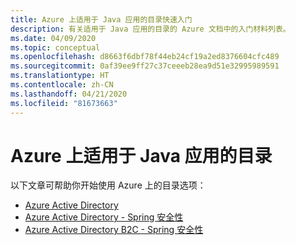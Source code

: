 ```yaml
---
title: Azure 上适用于 Java 应用的目录快速入门
description: 有关适用于 Java 应用的目录的 Azure 文档中的入门材料列表。
ms.date: 04/09/2020
ms.topic: conceptual
ms.openlocfilehash: d8663f6dbf78f44eb24cf19a2ed8376604cfc489
ms.sourcegitcommit: 0af39ee9ff27c37ceeeb28ea9d51e32995989591
ms.translationtype: HT
ms.contentlocale: zh-CN
ms.lasthandoff: 04/21/2020
ms.locfileid: "81673663"
---
```

# <a name="directories-for-java-apps-on-azure"></a>Azure 上适用于 Java 应用的目录

以下文章可帮助你开始使用 Azure 上的目录选项：

- [Azure Active Directory](/azure/active-directory/develop/quickstart-v2-java-webapp)
- [Azure Active Directory - Spring 安全性](/azure/developer/java/spring-framework/configure-spring-boot-starter-java-app-with-azure-active-directory)
- [Azure Active Directory B2C - Spring 安全性](/azure/developer/java/spring-framework/configure-spring-boot-starter-java-app-with-azure-active-directory-b2c-oidc)
